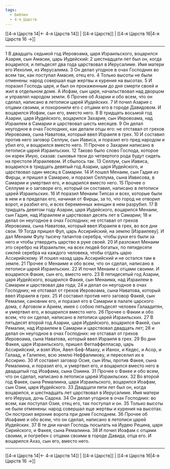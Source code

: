 ```yaml
---
tags:
  - Библия
  - 4-я_Царств
---
```

[[4-я Царств 14|← 4-я Царств 14]] | [[4-я Царств]] | [[4-я Царств 16|4-я Царств 16 →]]

---
1 В двадцать седьмой год Иеровоама, царя Израильского, воцарился Азария, сын Амасии, царь Иудейский:
2 шестнадцати лет был он, когда воцарился, и пятьдесят два года царствовал в Иерусалиме. Имя матери его Иехолия, из Иерусалима.
3 Он делал угодное в очах Господних во всем так, как поступал Амасия, отец его.
4 Только высоты не были отменены: народ совершал еще жертвы и курения на высотах.
5 И поразил Господь царя, и был он прокаженным до дня смерти своей и жил в отдельном доме. А Иофам, сын царя, начальствовал над дворцом и управлял народом земли.
6 Прочее об Азарии и обо всем, что он сделал, написано в летописи царей Иудейских.
7 И почил Азария с отцами своими, и похоронили его с отцами его в городе Давидовом. И воцарился Иофам, сын его, вместо него.
8 В тридцать восьмой год Азарии, царя Иудейского, воцарился Захария, сын Иеровоама, над Израилем в Самарии и царствовал шесть месяцев.
9 Он делал неугодное в очах Господних, как делали отцы его: не отставал от грехов Иеровоама, сына Наватова, который ввел Израиля в грех.
10 И составил против него заговор Селлум, сын Иависа, и поразил его пред народом и убил его, и воцарился вместо него.
11 Прочее о Захарии написано в летописи царей Израильских.
12 Таково было слово Господа, которое он изрек Ииую, сказав: сыновья твои до четвертого рода будут сидеть на престоле Израилевом. И сбылось так.
13 Селлум, сын Иависа, воцарился в тридцать девятый год Азарии, царя Иудейского, и царствовал один месяц в Самарии.
14 И пошел Менаим, сын Гадия из Фирцы, и пришел в Самарию, и поразил Селлума, сына Иависова, в Самарии и умертвил его, и воцарился вместо него.
15 Прочее о Селлуме и о заговоре его, который он составил, написано в летописи царей Израильских.
16 И поразил Менаим Типсах и всех, которые были в нем и в пределах его, начиная от Фирцы, за то, что город не отворил ворот, и разбил его, и всех беременных женщин в нем разрубил.
17 В тридцать девятом году Азарии, царя Иудейского, воцарился Менаим, сын Гадия, над Израилем и царствовал десять лет в Самарии;
18 и делал он неугодное в очах Господних; не отставал от грехов Иеровоама, сына Наватова, который ввел Израиля в грех, во все дни свои.
19 Тогда пришел Фул, царь Ассирийский, на землю [Израилеву]. И дал Менаим Фулу тысячу талантов серебра, чтобы руки его были за него и чтобы утвердить царство в руке своей.
20 И разложил Менаим это серебро на Израильтян, на всех людей богатых, по пятидесяти сиклей серебра на каждого человека, чтобы отдать царю Ассирийскому. И пошел назад царь Ассирийский и не остался там в земле.
21 Прочее о Менаиме и обо всем, что он сделал, написано в летописи царей Израильских.
22 И почил Менаим с отцами своими. И воцарился Факия, сын его, вместо него.
23 В пятидесятый год Азарии, царя Иудейского, воцарился Факия, сын Менаима, над Израилем в Самарии и царствовал два года;
24 и делал он неугодное в очах Господних; не отставал от грехов Иеровоама, сына Наватова, который ввел Израиля в грех.
25 И составил против него заговор Факей, сын Ремалии, сановник его, и поразил его в Самарии в палате царского дома, с Арговом и Арием, имея с собою пятьдесят человек Галаадитян, и умертвил его, и воцарился вместо него.
26 Прочее о Факии и обо всем, что он сделал, написано в летописи царей Израильских.
27 В пятьдесят второй год Азарии, царя Иудейского, воцарился Факей, сын Ремалии, над Израилем в Самарии и царствовал двадцать лет;
28 и делал он неугодное в очах Господних: не отставал от грехов Иеровоама, сына Наватова, который ввел Израиля в грех.
29 Во дни Факея, царя Израильского, пришел Феглаффелласар, царь Ассирийский, и взял Ион, Авел-Беф-Мааху, и Ианох, и Кедес, и Асор, и Галаад, и Галилею, всю землю Неффалимову, и переселил их в Ассирию.
30 И составил заговор Осия, сын Илы, против Факея, сына Ремалиина, и поразил его, и умертвил его, и воцарился вместо него в двадцатый год Иоафама, сына Озиина.
31 Прочее о Факее и обо всем, что он сделал, написано в летописи царей Израильских.
32 Во второй год Факея, сына Ремалиина, царя Израильского, воцарился Иоафам, сын Озии, царя Иудейского.
33 Двадцати пяти лет был он, когда воцарился, и шестнадцать лет царствовал в Иерусалиме. Имя матери его Иеруша, дочь Садока.
34 Он делал угодное в очах Господних: во всем, как поступал Озия, отец его, так поступал и он.
35 Только высоты не были отменены: народ совершал еще жертвы и курения на высотах. Он построил верхние ворота при доме Господнем.
36 Прочее об Иоафаме и обо всем, что он сделал, написано в летописи царей Иудейских.
37 В те дни начал Господь посылать на Иудею Рецина, царя Сирийского, и Факея, сына Ремалиина.
38 И почил Иоафам с отцами своими, и погребен с отцами своими в городе Давида, отца его. И воцарился Ахаз, сын его, вместо него.

---
[[4-я Царств 14|← 4-я Царств 14]] | [[4-я Царств]] | [[4-я Царств 16|4-я Царств 16 →]]